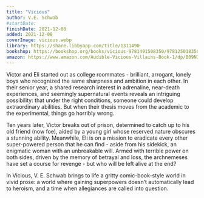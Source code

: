 ```yaml
---
title: "Vicious"
author: V.E. Schwab
#startDate:
finishDate: 2021-12-08
added: 2021-12-08
coverImage: vicious.webp
library: https://share.libbyapp.com/title/1311490
bookshop: https://bookshop.org/books/vicious-9781491508350/9781250183507
amazon: https://www.amazon.com/Audible-Vicious-Villains-Book-1/dp/B09N7PTKK2/
---
```


Victor and Eli started out as college roommates - brilliant, arrogant, lonely boys who recognized the same sharpness and ambition in each other. In their senior year, a shared research interest in adrenaline, near-death experiences, and seemingly supernatural events reveals an intriguing possibility: that under the right conditions, someone could develop extraordinary abilities. But when their thesis moves from the academic to the experimental, things go horribly wrong.

Ten years later, Victor breaks out of prison, determined to catch up to his old friend (now foe), aided by a young girl whose reserved nature obscures a stunning ability. Meanwhile, Eli is on a mission to eradicate every other super-powered person that he can find - aside from his sidekick, an enigmatic woman with an unbreakable will. Armed with terrible power on both sides, driven by the memory of betrayal and loss, the archnemeses have set a course for revenge - but who will be left alive at the end?

In Vicious, V. E. Schwab brings to life a gritty comic-book-style world in vivid prose: a world where gaining superpowers doesn’t automatically lead to heroism, and a time when allegiances are called into question.  
